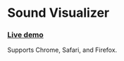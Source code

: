 # Sound Visualizer

### [Live demo](https://yangzi33.github.io/sound-visualizer)

Supports Chrome, Safari, and Firefox.
